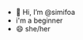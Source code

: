 - 👋 Hi, I’m @simifoa
- i'm a beginner
- 😄 she/her

<!---
simifoa/simifoa is a ✨ special ✨ repository because its `README.md` (this file) appears on your GitHub profile.
You can click the Preview link to take a look at your changes.
--->
